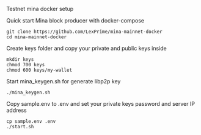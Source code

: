 Testnet mina docker setup

Quick start Mina block producer with docker-compose

```
git clone https://github.com/LexPrime/mina-mainnet-docker
cd mina-mainnet-docker
```

Create keys folder and copy your private and public keys inside

```
mkdir keys
chmod 700 keys
chmod 600 keys/my-wallet
```

Start mina_keygen.sh for generate libp2p key

```
./mina_keygen.sh
```

Copy sample.env to .env and set your private keys password and server IP address

```
cp sample.env .env
./start.sh
```
